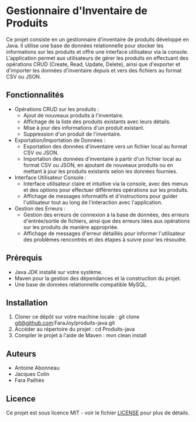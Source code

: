 # Gestionnaire d'Inventaire de Produits

Ce projet consiste en un gestionnaire d'inventaire de produits développé en Java. Il utilise une base de données relationnelle pour stocker les informations sur les produits et offre une interface utilisateur via la console. L'application permet aux utilisateurs de gérer les produits en effectuant des opérations CRUD (Create, Read, Update, Delete), ainsi que d'exporter et d'importer les données d'inventaire depuis et vers des fichiers au format CSV ou JSON.

## Fonctionnalités

- Opérations CRUD sur les produits :
    - Ajout de nouveaux produits à l'inventaire.
    - Affichage de la liste des produits existants avec leurs détails.
    - Mise à jour des informations d'un produit existant.
    - Suppression d'un produit de l'inventaire.
- Exportation/Importation de Données :
    - Exportation des données d'inventaire vers un fichier local au format CSV ou JSON.
    - Importation des données d'inventaire à partir d'un fichier local au format CSV ou JSON, en ajoutant de nouveaux produits ou en mettant à jour les produits existants selon les données fournies.
- Interface Utilisateur Console :
    - Interface utilisateur claire et intuitive via la console, avec des menus et des options pour effectuer différentes opérations sur les produits.
    - Affichage de messages informatifs et d'instructions pour guider l'utilisateur tout au long de l'interaction avec l'application.
- Gestion des Erreurs :
    - Gestion des erreurs de connexion à la base de données, des erreurs d'entrée/sortie de fichiers, ainsi que des erreurs liées aux opérations sur les produits de manière appropriée.
    - Affichage de messages d'erreur détaillés pour informer l'utilisateur des problèmes rencontrés et des étapes à suivre pour les résoudre.

## Prérequis

- Java JDK installé sur votre système.
- Maven pour la gestion des dépendances et la construction du projet.
- Une base de données relationnelle compatible MySQL.

## Installation

1. Cloner ce dépôt sur votre machine locale :
   git clone git@github.com:FaraJoy/produits-java.git
2. Accéder au répertoire du projet : cd Produits-java
3. Compiler le projet à l'aide de Maven : mvn clean install

## Auteurs

- Antoine Abonneau
- Jacques Colin
- Fara Pailhès

## Licence

Ce projet est sous licence MIT - voir le fichier [LICENSE](LICENSE) pour plus de détails.